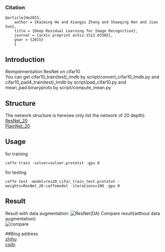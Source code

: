 ### Citation
	@article{He2015,
	    author = {Kaiming He and Xiangyu Zhang and Shaoqing Ren and Jian Sun},
	    title = {Deep Residual Learning for Image Recognition},
	    journal = {arXiv preprint arXiv:1512.03385},
	    year = {2015}
    	}

## Introduction

  Reimplementation ResNet on cifar10
  <br/>You can get cifar10_train(test)_lmdb by script/convert_cifar10_lmdb.py and cifar10_pad4_train(test)_lmdb by script/pad_cifar10.py
  and mean_pad.binaryproto by script/compute_mean.py

## Structure

  The network structure is here(we only list the network of 20 depth):
  	<br/>[ResNet_20](http://ethereon.github.io/netscope/#/gist/544993a5985bb87e11443dc1dbcb4881)
  	<br/>[PlainNet_20](http://ethereon.github.io/netscope/#/gist/18200c298ed00d846cfd511babe70a9b)
	
## Usage

  for training
  ```
  caffe train -solver=solver.prototxt -gpu 0
  ```

  for testing 
  ```
  caffe test -model=res20_cifar_train_test.prototxt -weights=ResNet_20.caffemodel -iterations=100 -gpu 0
  ```
  
  
## Result
Result with data augmentation:
![ResNet(DA)](https://github.com/fish145/ResNet-on-Cifar10/blob/master/data_augmentation/accuracy.png)
Compare result(without data augmentation):
<br/>![compare](https://github.com/fish145/ResNet-on-Cifar10/blob/master/without_data_augmentation/compare.png)
  
##Blog address
 <br/>[zhihu](https://zhuanlan.zhihu.com/p/22071346)
 <br/>[csdn](http://blog.csdn.net/yj3254/article/details/52244402)

